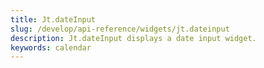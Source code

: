 ```yaml
---
title: Jt.dateInput
slug: /develop/api-reference/widgets/jt.dateinput
description: Jt.dateInput displays a date input widget.
keywords: calendar
---
```


<Autofunction function="Jt.dateinput" />
